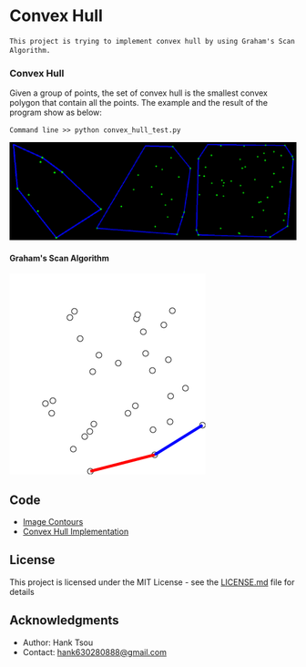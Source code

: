 # Convex Hull
```
This project is trying to implement convex hull by using Graham's Scan Algorithm.
```

### Convex Hull
Given a group of points, the set of convex hull is the smallest convex polygon that contain all the points. The example and the result of the program show as below:
```
Command line >> python convex_hull_test.py 
```
![](README_IMG/convex_hull.png)

#### Graham's Scan Algorithm
![](README_IMG/GrahamScanDemo.gif)

## Code
- [Image Contours](https://github.com/Hank-Tsou/Computer-Vision-OpenCV-Python/tree/master/tutorials/Image_Processing/8_Image_Contours)
- [Convex Hull Implementation](https://github.com/Hank-Tsou/Convex-Hull)

## License

This project is licensed under the MIT License - see the [LICENSE.md](LICENSE.md) file for details

## Acknowledgments

* Author: Hank Tsou
* Contact: hank630280888@gmail.com
